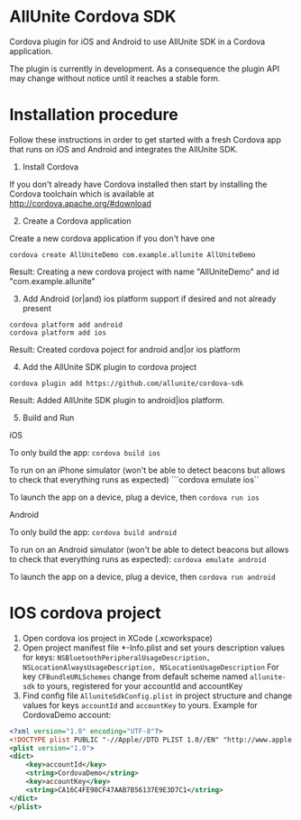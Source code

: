 # AllUnite Cordova SDK

Cordova plugin for iOS and Android to use AllUnite SDK in a Cordova application.

The plugin is currently in development. As a consequence the plugin API may change without notice until it reaches a stable form.

# Installation procedure

Follow these instructions in order to get started with a fresh Cordova app that runs on iOS and Android and integrates the AllUnite SDK.

1. Install Cordova

If you don't already have Cordova installed then start by installing the Cordova toolchain which is available at http://cordova.apache.org/#download

2. Create a Cordova application

Create a new cordova application if you don't have one
```
cordova create AllUniteDemo com.example.allunite AllUniteDemo
```
Result:
Creating a new cordova project with name "AllUniteDemo" and id "com.example.allunite"

3. Add Android (or|and) ios platform support if desired and not already present
```
cordova platform add android
cordova platform add ios
```
Result: 
Created cordova poject for android and|or ios platform

4. Add the AllUnite SDK plugin to cordova project
```
cordova plugin add https://github.com/allunite/cordova-sdk
```
Result: 
Added AllUnite SDK plugin to android|ios platform.

5. Build and Run

iOS

To only build the app: ```cordova build ios```

To run on an iPhone simulator (won't be able to detect beacons but allows to check that everything runs as expected) ```cordova emulate ios``

To launch the app on a device, plug a device, then ```cordova run ios```

Android

To only build the app: ```cordova build android```

To run on an Android simulator (won't be able to detect beacons but allows to check that everything runs as expected): ```cordova emulate android```

To launch the app on a device, plug a device, then ```cordova run android```

# IOS cordova project

1. Open cordova ios project in XCode (<projectname>.xcworkspace)
2. Open project manifest file *-Info.plist and set yours description values for keys: ```NSBluetoothPeripheralUsageDescription, NSLocationAlwaysUsageDescription, NSLocationUsageDescription``` 
For key ```CFBundleURLSchemes``` change from default scheme named ```allunite-sdk``` to yours, registered for your accountId and accountKey
3. Find config file ```AlluniteSdkConfig.plist``` in project structure and change values for keys ```accountId``` and ```accountKey``` to yours.
Example for CordovaDemo account:
``` xml
<?xml version="1.0" encoding="UTF-8"?>
<!DOCTYPE plist PUBLIC "-//Apple//DTD PLIST 1.0//EN" "http://www.apple.com/DTDs/PropertyList-1.0.dtd">
<plist version="1.0">
<dict>
	<key>accountId</key>
	<string>CordovaDemo</string>
	<key>accountKey</key>
	<string>CA16C4FE98CF47AAB7B56137E9E3D7C1</string>
</dict>
</plist>
```
